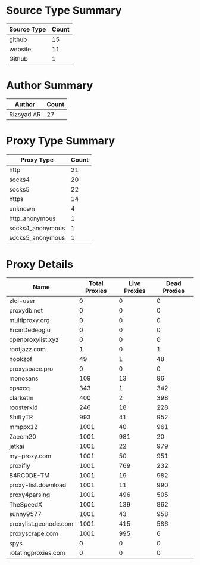 # Source Type Summary

| Source Type | Count |
|-------------|-------|
| github | 15 |
| website | 11 |
| Github | 1 |


# Author Summary

| Author | Count |
|--------|-------|
| Rizsyad AR | 27 |


# Proxy Type Summary

| Proxy Type | Count |
|------------|-------|
| http | 21 |
| socks4 | 20 |
| socks5 | 22 |
| https | 14 |
| unknown | 4 |
| http_anonymous | 1 |
| socks4_anonymous | 1 |
| socks5_anonymous | 1 |


# Proxy Details

| Name | Total Proxies | Live Proxies | Dead Proxies |
|------|---------------|--------------|---------------|
| zloi-user | 0 | 0 | 0 |
| proxydb.net | 0 | 0 | 0 |
| multiproxy.org | 0 | 0 | 0 |
| ErcinDedeoglu | 0 | 0 | 0 |
| openproxylist.xyz | 0 | 0 | 0 |
| rootjazz.com | 1 | 0 | 1 |
| hookzof | 49 | 1 | 48 |
| proxyspace.pro | 0 | 0 | 0 |
| monosans | 109 | 13 | 96 |
| opsxcq | 343 | 1 | 342 |
| clarketm | 400 | 2 | 398 |
| roosterkid | 246 | 18 | 228 |
| ShiftyTR | 993 | 41 | 952 |
| mmppx12 | 1001 | 40 | 961 |
| Zaeem20 | 1001 | 981 | 20 |
| jetkai | 1001 | 22 | 979 |
| my-proxy.com | 1001 | 50 | 951 |
| proxifly | 1001 | 769 | 232 |
| B4RC0DE-TM | 1001 | 19 | 982 |
| proxy-list.download | 1001 | 11 | 990 |
| proxy4parsing | 1001 | 496 | 505 |
| TheSpeedX | 1001 | 139 | 862 |
| sunny9577 | 1001 | 43 | 958 |
| proxylist.geonode.com | 1001 | 415 | 586 |
| proxyscrape.com | 1001 | 995 | 6 |
| spys | 0 | 0 | 0 |
| rotatingproxies.com | 0 | 0 | 0 |
